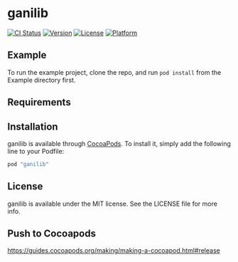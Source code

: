 # ganilib

[![CI Status](http://img.shields.io/travis/apinrdw/ganilib.svg?style=flat)](https://travis-ci.org/apinrdw/ganilib)
[![Version](https://img.shields.io/cocoapods/v/ganilib.svg?style=flat)](http://cocoapods.org/pods/ganilib)
[![License](https://img.shields.io/cocoapods/l/ganilib.svg?style=flat)](http://cocoapods.org/pods/ganilib)
[![Platform](https://img.shields.io/cocoapods/p/ganilib.svg?style=flat)](http://cocoapods.org/pods/ganilib)

## Example

To run the example project, clone the repo, and run `pod install` from the Example directory first.

## Requirements

## Installation

ganilib is available through [CocoaPods](http://cocoapods.org). To install
it, simply add the following line to your Podfile:

```ruby
pod "ganilib"
```

## License

ganilib is available under the MIT license. See the LICENSE file for more info.

## Push to Cocoapods
https://guides.cocoapods.org/making/making-a-cocoapod.html#release

